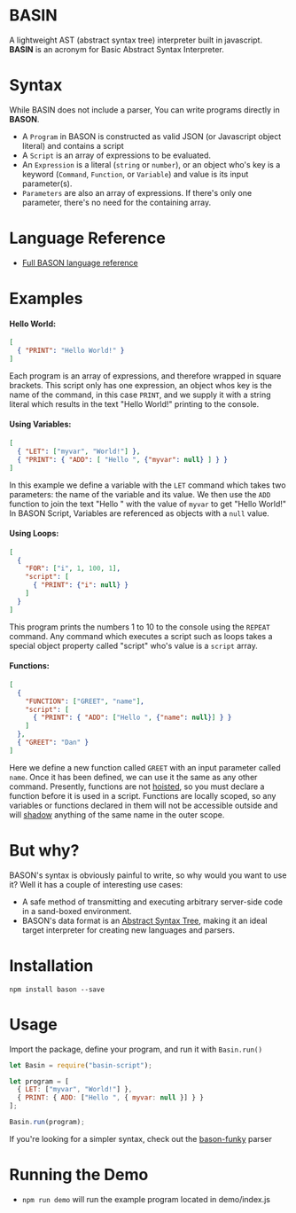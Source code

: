 # BASIN

A lightweight AST (abstract syntax tree) interpreter built in javascript.  
**BASIN** is an acronym for Basic Abstract Syntax Interpreter.

# Syntax

While BASIN does not include a parser, You can write programs directly in **BASON**.

- A `Program` in BASON is constructed as valid JSON (or Javascript object literal) and contains a script
- A `Script` is an array of expressions to be evaluated.
- An `Expression` is a literal (`string` or `number`), or an object who's key is a keyword (`Command`, `Function`, or `Variable`) and value is its input parameter(s).
- `Parameters` are also an array of expressions. If there's only one parameter, there's no need for the containing array.

# Language Reference

- [Full BASON language reference](language.md)

# Examples

#### Hello World:

```JSON
[
  { "PRINT": "Hello World!" }
]
```

Each program is an array of expressions, and therefore wrapped in square brackets. This script only has one expression, an object whos key is the name of the command, in this case `PRINT`, and we supply it with a string literal which results in the text "Hello World!" printing to the console.

#### Using Variables:

```JSON
[
  { "LET": ["myvar", "World!"] },
  { "PRINT": { "ADD": [ "Hello ", {"myvar": null} ] } }
]
```

In this example we define a variable with the `LET` command which takes two parameters: the name of the variable and its value. We then use the `ADD` function to join the text "Hello " with the value of `myvar` to get "Hello World!" In BASON Script, Variables are referenced as objects with a `null` value.

#### Using Loops:

```JSON
[
  {
    "FOR": ["i", 1, 100, 1],
    "script": [
      { "PRINT": {"i": null} }
    ]
  }
]
```

This program prints the numbers 1 to 10 to the console using the `REPEAT` command. Any command which executes a script such as loops takes a special object property called "script" who's value is a `script` array.

#### Functions:

```JSON
[
  {
    "FUNCTION": ["GREET", "name"],
    "script": [
      { "PRINT": { "ADD": ["Hello ", {"name": null}] } }
    ]
  },
  { "GREET": "Dan" }
]
```

Here we define a new function called `GREET` with an input parameter called `name`. Once it has been defined, we can use it the same as any other command. Presently, functions are not [hoisted](https://developer.mozilla.org/en-US/docs/Glossary/Hoisting), so you must declare a function before it is used in a script.
Functions are locally scoped, so any variables or functions declared in them will not be accessible outside and will [shadow](https://en.wikipedia.org/wiki/Variable_shadowing) anything of the same name in the outer scope.

# But why?

BASON's syntax is obviously painful to write, so why would you want to use it? Well it has a couple of interesting use cases:

- A safe method of transmitting and executing arbitrary server-side code in a sand-boxed environment.
- BASON's data format is an [Abstract Syntax Tree](https://en.wikipedia.org/wiki/Abstract_syntax_tree), making it an ideal target interpreter for creating new languages and parsers.

# Installation

```
npm install bason --save
```

# Usage

Import the package, define your program, and run it with `Basin.run()`

```javascript
let Basin = require("basin-script");

let program = [
  { LET: ["myvar", "World!"] },
  { PRINT: { ADD: ["Hello ", { myvar: null }] } }
];

Basin.run(program);
```

If you're looking for a simpler syntax, check out the [bason-funky](https://github.com/DanFessler/bason-funky) parser

# Running the Demo

- `npm run demo` will run the example program located in demo/index.js
